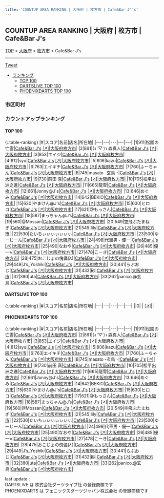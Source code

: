 ```yaml
---
title: 'COUNTUP AREA RANKING | 大阪府 | 枚方市 | Cafe&Bar J''s'
---
```

## COUNTUP AREA RANKING | 大阪府 | 枚方市 | Cafe&Bar J's

[TOP](/darts/rank/) > [大阪府](/darts/rank/大阪府/) > [枚方市](/darts/rank/大阪府/枚方市/) > Cafe&Bar J's

___

<a href="https://twitter.com/share?ref_src=twsrc%5Etfw" data-text="COUNTUP AREA RANKING | 大阪府枚方市Cafe&Bar J's" class="twitter-share-button" data-hashtags="DARTSLIVE,PHOENIXDARTS,darts,ダーツ" data-show-count="false">Tweet</a>

* [ランキング](#カウントアップランキング)
    * [TOP 100](#top-100)
    * [DARTSLIVE TOP 100](#dartslive-top-100)
    * [PHOENIXDARTS TOP 100](#phoenixdarts-top-100)

### 市区町村

<ul>

</ul>

### カウントアップランキング

#### TOP 100



{:.table-ranking}
|#|スコア|名前|店名|所在地|
|---|---|---|---|---|
|1|911|<span class="rank-name-pd">松園の亡霊</span>|<a href="/darts/rank/shops/87738.html">Cafe&Bar J's</a> <a href="https://vs.phoenixdarts.com/jp/shop/shopDetailInfo/s_87738?s_seq=87738">[↗]</a>|<a href="/darts/rank/大阪府/枚方市">大阪府枚方市</a>|
|2|861|<span class="rank-name-pd">(ง ˙▽˙)ว 森真人</span>|<a href="/darts/rank/shops/87738.html">Cafe&Bar J's</a> <a href="https://vs.phoenixdarts.com/jp/shop/shopDetailInfo/s_87738?s_seq=87738">[↗]</a>|<a href="/darts/rank/大阪府/枚方市">大阪府枚方市</a>|
|3|853|<span class="rank-name-pd">エイジ</span>|<a href="/darts/rank/shops/87738.html">Cafe&Bar J's</a> <a href="https://vs.phoenixdarts.com/jp/shop/shopDetailInfo/s_87738?s_seq=87738">[↗]</a>|<a href="/darts/rank/大阪府/枚方市">大阪府枚方市</a>|
|4|812|<span class="rank-name-pd">syu</span>|<a href="/darts/rank/shops/87738.html">Cafe&Bar J's</a> <a href="https://vs.phoenixdarts.com/jp/shop/shopDetailInfo/s_87738?s_seq=87738">[↗]</a>|<a href="/darts/rank/大阪府/枚方市">大阪府枚方市</a>|
|5|806|<span class="rank-name-pd">kazu</span>|<a href="/darts/rank/shops/87738.html">Cafe&Bar J's</a> <a href="https://vs.phoenixdarts.com/jp/shop/shopDetailInfo/s_87738?s_seq=87738">[↗]</a>|<a href="/darts/rank/大阪府/枚方市">大阪府枚方市</a>|
|6|763|<span class="rank-name-pd">エイキチ</span>|<a href="/darts/rank/shops/87738.html">Cafe&Bar J's</a> <a href="https://vs.phoenixdarts.com/jp/shop/shopDetailInfo/s_87738?s_seq=87738">[↗]</a>|<a href="/darts/rank/大阪府/枚方市">大阪府枚方市</a>|
|7|760|<span class="rank-name-pd">ふーちゃん</span>|<a href="/darts/rank/shops/87738.html">Cafe&Bar J's</a> <a href="https://vs.phoenixdarts.com/jp/shop/shopDetailInfo/s_87738?s_seq=87738">[↗]</a>|<a href="/darts/rank/大阪府/枚方市">大阪府枚方市</a>|
|8|745|<span class="rank-name-pd">masato -玄鳥 -</span>|<a href="/darts/rank/shops/87738.html">Cafe&Bar J's</a> <a href="https://vs.phoenixdarts.com/jp/shop/shopDetailInfo/s_87738?s_seq=87738">[↗]</a>|<a href="/darts/rank/大阪府/枚方市">大阪府枚方市</a>|
|9|730|<span class="rank-name-pd">前田 真</span>|<a href="/darts/rank/shops/87738.html">Cafe&Bar J's</a> <a href="https://vs.phoenixdarts.com/jp/shop/shopDetailInfo/s_87738?s_seq=87738">[↗]</a>|<a href="/darts/rank/大阪府/枚方市">大阪府枚方市</a>|
|10|705|<span class="rank-name-pd">松平出洲之進</span>|<a href="/darts/rank/shops/87738.html">Cafe&Bar J's</a> <a href="https://vs.phoenixdarts.com/jp/shop/shopDetailInfo/s_87738?s_seq=87738">[↗]</a>|<a href="/darts/rank/大阪府/枚方市">大阪府枚方市</a>|
|11|665|<span class="rank-name-pd">龍雪</span>|<a href="/darts/rank/shops/87738.html">Cafe&Bar J's</a> <a href="https://vs.phoenixdarts.com/jp/shop/shopDetailInfo/s_87738?s_seq=87738">[↗]</a>|<a href="/darts/rank/大阪府/枚方市">大阪府枚方市</a>|
|12|661|<span class="rank-name-pd">Jonny@J&#x27;s</span>|<a href="/darts/rank/shops/87738.html">Cafe&Bar J's</a> <a href="https://vs.phoenixdarts.com/jp/shop/shopDetailInfo/s_87738?s_seq=87738">[↗]</a>|<a href="/darts/rank/大阪府/枚方市">大阪府枚方市</a>|
|13|646|<span class="rank-name-pd">めぐみ</span>|<a href="/darts/rank/shops/87738.html">Cafe&Bar J's</a> <a href="https://vs.phoenixdarts.com/jp/shop/shopDetailInfo/s_87738?s_seq=87738">[↗]</a>|<a href="/darts/rank/大阪府/枚方市">大阪府枚方市</a>|
|14|642|<span class="rank-name-pd">BEKIO</span>|<a href="/darts/rank/shops/87738.html">Cafe&Bar J's</a> <a href="https://vs.phoenixdarts.com/jp/shop/shopDetailInfo/s_87738?s_seq=87738">[↗]</a>|<a href="/darts/rank/大阪府/枚方市">大阪府枚方市</a>|
|15|630|<span class="rank-name-pd">やまけん@J&#x27;s</span>|<a href="/darts/rank/shops/87738.html">Cafe&Bar J's</a> <a href="https://vs.phoenixdarts.com/jp/shop/shopDetailInfo/s_87738?s_seq=87738">[↗]</a>|<a href="/darts/rank/大阪府/枚方市">大阪府枚方市</a>|
|15|630|<span class="rank-name-pd">ヒロコ</span>|<a href="/darts/rank/shops/87738.html">Cafe&Bar J's</a> <a href="https://vs.phoenixdarts.com/jp/shop/shopDetailInfo/s_87738?s_seq=87738">[↗]</a>|<a href="/darts/rank/大阪府/枚方市">大阪府枚方市</a>|
|17|621|<span class="rank-name-pd">@もっさん</span>|<a href="/darts/rank/shops/87738.html">Cafe&Bar J's</a> <a href="https://vs.phoenixdarts.com/jp/shop/shopDetailInfo/s_87738?s_seq=87738">[↗]</a>|<a href="/darts/rank/大阪府/枚方市">大阪府枚方市</a>|
|18|587|<span class="rank-name-pd">まっちゃん@J’s</span>|<a href="/darts/rank/shops/87738.html">Cafe&Bar J's</a> <a href="https://vs.phoenixdarts.com/jp/shop/shopDetailInfo/s_87738?s_seq=87738">[↗]</a>|<a href="/darts/rank/大阪府/枚方市">大阪府枚方市</a>|
|19|560|<span class="rank-name-pd">@Mossan</span>|<a href="/darts/rank/shops/87738.html">Cafe&Bar J's</a> <a href="https://vs.phoenixdarts.com/jp/shop/shopDetailInfo/s_87738?s_seq=87738">[↗]</a>|<a href="/darts/rank/大阪府/枚方市">大阪府枚方市</a>|
|20|549|<span class="rank-name-pd">空飛ぶたまねぎ</span>|<a href="/darts/rank/shops/87738.html">Cafe&Bar J's</a> <a href="https://vs.phoenixdarts.com/jp/shop/shopDetailInfo/s_87738?s_seq=87738">[↗]</a>|<a href="/darts/rank/大阪府/枚方市">大阪府枚方市</a>|
|21|545|<span class="rank-name-pd">lily</span>|<a href="/darts/rank/shops/87738.html">Cafe&Bar J's</a> <a href="https://vs.phoenixdarts.com/jp/shop/shopDetailInfo/s_87738?s_seq=87738">[↗]</a>|<a href="/darts/rank/大阪府/枚方市">大阪府枚方市</a>|
|22|530|<span class="rank-name-pd">たいちぃぃぃぃぃぃぃ</span>|<a href="/darts/rank/shops/87738.html">Cafe&Bar J's</a> <a href="https://vs.phoenixdarts.com/jp/shop/shopDetailInfo/s_87738?s_seq=87738">[↗]</a>|<a href="/darts/rank/大阪府/枚方市">大阪府枚方市</a>|
|23|500|<span class="rank-name-pd">ゆーじーん</span>|<a href="/darts/rank/shops/87738.html">Cafe&Bar J's</a> <a href="https://vs.phoenixdarts.com/jp/shop/shopDetailInfo/s_87738?s_seq=87738">[↗]</a>|<a href="/darts/rank/大阪府/枚方市">大阪府枚方市</a>|
|24|498|<span class="rank-name-pd">代車男・優一</span>|<a href="/darts/rank/shops/87738.html">Cafe&Bar J's</a> <a href="https://vs.phoenixdarts.com/jp/shop/shopDetailInfo/s_87738?s_seq=87738">[↗]</a>|<a href="/darts/rank/大阪府/枚方市">大阪府枚方市</a>|
|25|490|<span class="rank-name-pd">なおや</span>|<a href="/darts/rank/shops/87738.html">Cafe&Bar J's</a> <a href="https://vs.phoenixdarts.com/jp/shop/shopDetailInfo/s_87738?s_seq=87738">[↗]</a>|<a href="/darts/rank/大阪府/枚方市">大阪府枚方市</a>|
|26|485|<span class="rank-name-pd">優一⭐︎</span>|<a href="/darts/rank/shops/87738.html">Cafe&Bar J's</a> <a href="https://vs.phoenixdarts.com/jp/shop/shopDetailInfo/s_87738?s_seq=87738">[↗]</a>|<a href="/darts/rank/大阪府/枚方市">大阪府枚方市</a>|
|27|478|<span class="rank-name-pd">こーき</span>|<a href="/darts/rank/shops/87738.html">Cafe&Bar J's</a> <a href="https://vs.phoenixdarts.com/jp/shop/shopDetailInfo/s_87738?s_seq=87738">[↗]</a>|<a href="/darts/rank/大阪府/枚方市">大阪府枚方市</a>|
|28|475|<span class="rank-name-pd">おこじょの傀儡(λ)</span>|<a href="/darts/rank/shops/87738.html">Cafe&Bar J's</a> <a href="https://vs.phoenixdarts.com/jp/shop/shopDetailInfo/s_87738?s_seq=87738">[↗]</a>|<a href="/darts/rank/大阪府/枚方市">大阪府枚方市</a>|
|29|449|<span class="rank-name-pd">J’s_Yoshiki</span>|<a href="/darts/rank/shops/87738.html">Cafe&Bar J's</a> <a href="https://vs.phoenixdarts.com/jp/shop/shopDetailInfo/s_87738?s_seq=87738">[↗]</a>|<a href="/darts/rank/大阪府/枚方市">大阪府枚方市</a>|
|30|441|<span class="rank-name-pd">らぶおじ</span>|<a href="/darts/rank/shops/87738.html">Cafe&Bar J's</a> <a href="https://vs.phoenixdarts.com/jp/shop/shopDetailInfo/s_87738?s_seq=87738">[↗]</a>|<a href="/darts/rank/大阪府/枚方市">大阪府枚方市</a>|
|31|432|<span class="rank-name-pd">砂</span>|<a href="/darts/rank/shops/87738.html">Cafe&Bar J's</a> <a href="https://vs.phoenixdarts.com/jp/shop/shopDetailInfo/s_87738?s_seq=87738">[↗]</a>|<a href="/darts/rank/大阪府/枚方市">大阪府枚方市</a>|
|32|380|<span class="rank-name-pd">uta</span>|<a href="/darts/rank/shops/87738.html">Cafe&Bar J's</a> <a href="https://vs.phoenixdarts.com/jp/shop/shopDetailInfo/s_87738?s_seq=87738">[↗]</a>|<a href="/darts/rank/大阪府/枚方市">大阪府枚方市</a>|
|33|262|<span class="rank-name-pd">panico.@玄鳥</span>|<a href="/darts/rank/shops/87738.html">Cafe&Bar J's</a> <a href="https://vs.phoenixdarts.com/jp/shop/shopDetailInfo/s_87738?s_seq=87738">[↗]</a>|<a href="/darts/rank/大阪府/枚方市">大阪府枚方市</a>|


#### DARTSLIVE TOP 100



{:.table-ranking}
|#|スコア|名前|店名|所在地|
|---|---|---|---|---|
||0|<span class="rank-name-dl"> </span>|<a href="/darts/rank/shops/.html"></a> <a href="">[↗]</a>|<a href="/darts/rank//"></a>|


#### PHOENIXDARTS TOP 100



{:.table-ranking}
|#|スコア|名前|店名|所在地|
|---|---|---|---|---|
|1|911|<span class="rank-name-pd">松園の亡霊</span>|<a href="/darts/rank/shops/87738.html">Cafe&Bar J's</a> <a href="https://vs.phoenixdarts.com/jp/shop/shopDetailInfo/s_87738?s_seq=87738">[↗]</a>|<a href="/darts/rank/大阪府/枚方市">大阪府枚方市</a>|
|2|861|<span class="rank-name-pd">(ง ˙▽˙)ว 森真人</span>|<a href="/darts/rank/shops/87738.html">Cafe&Bar J's</a> <a href="https://vs.phoenixdarts.com/jp/shop/shopDetailInfo/s_87738?s_seq=87738">[↗]</a>|<a href="/darts/rank/大阪府/枚方市">大阪府枚方市</a>|
|3|853|<span class="rank-name-pd">エイジ</span>|<a href="/darts/rank/shops/87738.html">Cafe&Bar J's</a> <a href="https://vs.phoenixdarts.com/jp/shop/shopDetailInfo/s_87738?s_seq=87738">[↗]</a>|<a href="/darts/rank/大阪府/枚方市">大阪府枚方市</a>|
|4|812|<span class="rank-name-pd">syu</span>|<a href="/darts/rank/shops/87738.html">Cafe&Bar J's</a> <a href="https://vs.phoenixdarts.com/jp/shop/shopDetailInfo/s_87738?s_seq=87738">[↗]</a>|<a href="/darts/rank/大阪府/枚方市">大阪府枚方市</a>|
|5|806|<span class="rank-name-pd">kazu</span>|<a href="/darts/rank/shops/87738.html">Cafe&Bar J's</a> <a href="https://vs.phoenixdarts.com/jp/shop/shopDetailInfo/s_87738?s_seq=87738">[↗]</a>|<a href="/darts/rank/大阪府/枚方市">大阪府枚方市</a>|
|6|763|<span class="rank-name-pd">エイキチ</span>|<a href="/darts/rank/shops/87738.html">Cafe&Bar J's</a> <a href="https://vs.phoenixdarts.com/jp/shop/shopDetailInfo/s_87738?s_seq=87738">[↗]</a>|<a href="/darts/rank/大阪府/枚方市">大阪府枚方市</a>|
|7|760|<span class="rank-name-pd">ふーちゃん</span>|<a href="/darts/rank/shops/87738.html">Cafe&Bar J's</a> <a href="https://vs.phoenixdarts.com/jp/shop/shopDetailInfo/s_87738?s_seq=87738">[↗]</a>|<a href="/darts/rank/大阪府/枚方市">大阪府枚方市</a>|
|8|745|<span class="rank-name-pd">masato -玄鳥 -</span>|<a href="/darts/rank/shops/87738.html">Cafe&Bar J's</a> <a href="https://vs.phoenixdarts.com/jp/shop/shopDetailInfo/s_87738?s_seq=87738">[↗]</a>|<a href="/darts/rank/大阪府/枚方市">大阪府枚方市</a>|
|9|730|<span class="rank-name-pd">前田 真</span>|<a href="/darts/rank/shops/87738.html">Cafe&Bar J's</a> <a href="https://vs.phoenixdarts.com/jp/shop/shopDetailInfo/s_87738?s_seq=87738">[↗]</a>|<a href="/darts/rank/大阪府/枚方市">大阪府枚方市</a>|
|10|705|<span class="rank-name-pd">松平出洲之進</span>|<a href="/darts/rank/shops/87738.html">Cafe&Bar J's</a> <a href="https://vs.phoenixdarts.com/jp/shop/shopDetailInfo/s_87738?s_seq=87738">[↗]</a>|<a href="/darts/rank/大阪府/枚方市">大阪府枚方市</a>|
|11|665|<span class="rank-name-pd">龍雪</span>|<a href="/darts/rank/shops/87738.html">Cafe&Bar J's</a> <a href="https://vs.phoenixdarts.com/jp/shop/shopDetailInfo/s_87738?s_seq=87738">[↗]</a>|<a href="/darts/rank/大阪府/枚方市">大阪府枚方市</a>|
|12|661|<span class="rank-name-pd">Jonny@J&#x27;s</span>|<a href="/darts/rank/shops/87738.html">Cafe&Bar J's</a> <a href="https://vs.phoenixdarts.com/jp/shop/shopDetailInfo/s_87738?s_seq=87738">[↗]</a>|<a href="/darts/rank/大阪府/枚方市">大阪府枚方市</a>|
|13|646|<span class="rank-name-pd">めぐみ</span>|<a href="/darts/rank/shops/87738.html">Cafe&Bar J's</a> <a href="https://vs.phoenixdarts.com/jp/shop/shopDetailInfo/s_87738?s_seq=87738">[↗]</a>|<a href="/darts/rank/大阪府/枚方市">大阪府枚方市</a>|
|14|642|<span class="rank-name-pd">BEKIO</span>|<a href="/darts/rank/shops/87738.html">Cafe&Bar J's</a> <a href="https://vs.phoenixdarts.com/jp/shop/shopDetailInfo/s_87738?s_seq=87738">[↗]</a>|<a href="/darts/rank/大阪府/枚方市">大阪府枚方市</a>|
|15|630|<span class="rank-name-pd">やまけん@J&#x27;s</span>|<a href="/darts/rank/shops/87738.html">Cafe&Bar J's</a> <a href="https://vs.phoenixdarts.com/jp/shop/shopDetailInfo/s_87738?s_seq=87738">[↗]</a>|<a href="/darts/rank/大阪府/枚方市">大阪府枚方市</a>|
|15|630|<span class="rank-name-pd">ヒロコ</span>|<a href="/darts/rank/shops/87738.html">Cafe&Bar J's</a> <a href="https://vs.phoenixdarts.com/jp/shop/shopDetailInfo/s_87738?s_seq=87738">[↗]</a>|<a href="/darts/rank/大阪府/枚方市">大阪府枚方市</a>|
|17|621|<span class="rank-name-pd">@もっさん</span>|<a href="/darts/rank/shops/87738.html">Cafe&Bar J's</a> <a href="https://vs.phoenixdarts.com/jp/shop/shopDetailInfo/s_87738?s_seq=87738">[↗]</a>|<a href="/darts/rank/大阪府/枚方市">大阪府枚方市</a>|
|18|587|<span class="rank-name-pd">まっちゃん@J’s</span>|<a href="/darts/rank/shops/87738.html">Cafe&Bar J's</a> <a href="https://vs.phoenixdarts.com/jp/shop/shopDetailInfo/s_87738?s_seq=87738">[↗]</a>|<a href="/darts/rank/大阪府/枚方市">大阪府枚方市</a>|
|19|560|<span class="rank-name-pd">@Mossan</span>|<a href="/darts/rank/shops/87738.html">Cafe&Bar J's</a> <a href="https://vs.phoenixdarts.com/jp/shop/shopDetailInfo/s_87738?s_seq=87738">[↗]</a>|<a href="/darts/rank/大阪府/枚方市">大阪府枚方市</a>|
|20|549|<span class="rank-name-pd">空飛ぶたまねぎ</span>|<a href="/darts/rank/shops/87738.html">Cafe&Bar J's</a> <a href="https://vs.phoenixdarts.com/jp/shop/shopDetailInfo/s_87738?s_seq=87738">[↗]</a>|<a href="/darts/rank/大阪府/枚方市">大阪府枚方市</a>|
|21|545|<span class="rank-name-pd">lily</span>|<a href="/darts/rank/shops/87738.html">Cafe&Bar J's</a> <a href="https://vs.phoenixdarts.com/jp/shop/shopDetailInfo/s_87738?s_seq=87738">[↗]</a>|<a href="/darts/rank/大阪府/枚方市">大阪府枚方市</a>|
|22|530|<span class="rank-name-pd">たいちぃぃぃぃぃぃぃ</span>|<a href="/darts/rank/shops/87738.html">Cafe&Bar J's</a> <a href="https://vs.phoenixdarts.com/jp/shop/shopDetailInfo/s_87738?s_seq=87738">[↗]</a>|<a href="/darts/rank/大阪府/枚方市">大阪府枚方市</a>|
|23|500|<span class="rank-name-pd">ゆーじーん</span>|<a href="/darts/rank/shops/87738.html">Cafe&Bar J's</a> <a href="https://vs.phoenixdarts.com/jp/shop/shopDetailInfo/s_87738?s_seq=87738">[↗]</a>|<a href="/darts/rank/大阪府/枚方市">大阪府枚方市</a>|
|24|498|<span class="rank-name-pd">代車男・優一</span>|<a href="/darts/rank/shops/87738.html">Cafe&Bar J's</a> <a href="https://vs.phoenixdarts.com/jp/shop/shopDetailInfo/s_87738?s_seq=87738">[↗]</a>|<a href="/darts/rank/大阪府/枚方市">大阪府枚方市</a>|
|25|490|<span class="rank-name-pd">なおや</span>|<a href="/darts/rank/shops/87738.html">Cafe&Bar J's</a> <a href="https://vs.phoenixdarts.com/jp/shop/shopDetailInfo/s_87738?s_seq=87738">[↗]</a>|<a href="/darts/rank/大阪府/枚方市">大阪府枚方市</a>|
|26|485|<span class="rank-name-pd">優一⭐︎</span>|<a href="/darts/rank/shops/87738.html">Cafe&Bar J's</a> <a href="https://vs.phoenixdarts.com/jp/shop/shopDetailInfo/s_87738?s_seq=87738">[↗]</a>|<a href="/darts/rank/大阪府/枚方市">大阪府枚方市</a>|
|27|478|<span class="rank-name-pd">こーき</span>|<a href="/darts/rank/shops/87738.html">Cafe&Bar J's</a> <a href="https://vs.phoenixdarts.com/jp/shop/shopDetailInfo/s_87738?s_seq=87738">[↗]</a>|<a href="/darts/rank/大阪府/枚方市">大阪府枚方市</a>|
|28|475|<span class="rank-name-pd">おこじょの傀儡(λ)</span>|<a href="/darts/rank/shops/87738.html">Cafe&Bar J's</a> <a href="https://vs.phoenixdarts.com/jp/shop/shopDetailInfo/s_87738?s_seq=87738">[↗]</a>|<a href="/darts/rank/大阪府/枚方市">大阪府枚方市</a>|
|29|449|<span class="rank-name-pd">J’s_Yoshiki</span>|<a href="/darts/rank/shops/87738.html">Cafe&Bar J's</a> <a href="https://vs.phoenixdarts.com/jp/shop/shopDetailInfo/s_87738?s_seq=87738">[↗]</a>|<a href="/darts/rank/大阪府/枚方市">大阪府枚方市</a>|
|30|441|<span class="rank-name-pd">らぶおじ</span>|<a href="/darts/rank/shops/87738.html">Cafe&Bar J's</a> <a href="https://vs.phoenixdarts.com/jp/shop/shopDetailInfo/s_87738?s_seq=87738">[↗]</a>|<a href="/darts/rank/大阪府/枚方市">大阪府枚方市</a>|
|31|432|<span class="rank-name-pd">砂</span>|<a href="/darts/rank/shops/87738.html">Cafe&Bar J's</a> <a href="https://vs.phoenixdarts.com/jp/shop/shopDetailInfo/s_87738?s_seq=87738">[↗]</a>|<a href="/darts/rank/大阪府/枚方市">大阪府枚方市</a>|
|32|380|<span class="rank-name-pd">uta</span>|<a href="/darts/rank/shops/87738.html">Cafe&Bar J's</a> <a href="https://vs.phoenixdarts.com/jp/shop/shopDetailInfo/s_87738?s_seq=87738">[↗]</a>|<a href="/darts/rank/大阪府/枚方市">大阪府枚方市</a>|
|33|262|<span class="rank-name-pd">panico.@玄鳥</span>|<a href="/darts/rank/shops/87738.html">Cafe&Bar J's</a> <a href="https://vs.phoenixdarts.com/jp/shop/shopDetailInfo/s_87738?s_seq=87738">[↗]</a>|<a href="/darts/rank/大阪府/枚方市">大阪府枚方市</a>|


<div class="footer border-top border-gray-light mt-5 pt-3 text-right text-gray">
    last update : <span style="font-weight: italic" id="foot_last_modified"></span><br />
    DARTSLIVE は 株式会社ダーツライブ社 の登録商標です<br />
    PHOENIXDARTS は フェニックスダーツジャパン株式会社 の登録商標です<br />
</div>

<script src="https://cdnjs.cloudflare.com/ajax/libs/jquery.tablesorter/2.31.3/js/jquery.tablesorter.min.js" integrity="sha512-qzgd5cYSZcosqpzpn7zF2ZId8f/8CHmFKZ8j7mU4OUXTNRd5g+ZHBPsgKEwoqxCtdQvExE5LprwwPAgoicguNg==" crossorigin="anonymous" referrerpolicy="no-referrer"></script>
<link rel="stylesheet" href="https://cdnjs.cloudflare.com/ajax/libs/jquery.tablesorter/2.31.3/css/theme.default.min.css" integrity="sha512-wghhOJkjQX0Lh3NSWvNKeZ0ZpNn+SPVXX1Qyc9OCaogADktxrBiBdKGDoqVUOyhStvMBmJQ8ZdMHiR3wuEq8+w==" crossorigin="anonymous" referrerpolicy="no-referrer" />
<script>
$(function() {
    $(".table-ranking").tablesorter({sortList:[[0, 0]]});
    $("#foot_last_modified").text(formatDate(new Date(document.lastModified), 'yyyy-MM-dd HH:mm:ss'));
});
</script>

<script async src="https://platform.twitter.com/widgets.js" charset="utf-8"></script>